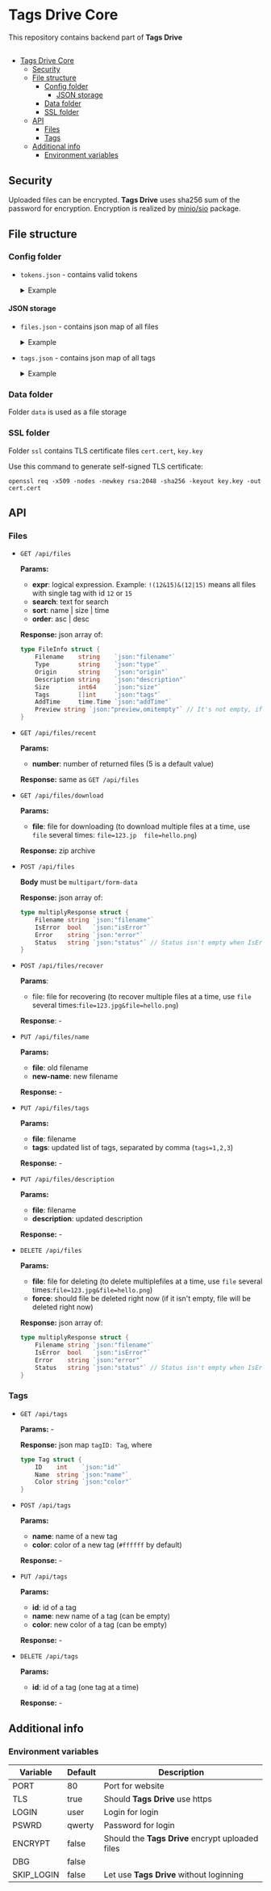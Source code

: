 # Tags Drive Core

This repository contains backend part of **Tags Drive**

##

- [Tags Drive Core](#tags-drive-core)
  - [Security](#security)
  - [File structure](#file-structure)
    - [Config folder](#config-folder)
      - [JSON storage](#json-storage)
    - [Data folder](#data-folder)
    - [SSL folder](#ssl-folder)
  - [API](#api)
    - [Files](#files)
    - [Tags](#tags)
  - [Additional info](#additional-info)
    - [Environment variables](#environment-variables)

## Security

Uploaded files can be encrypted. **Tags Drive** uses sha256 sum of the password for encryption. Encryption is realized by [minio/sio](https://github.com/minio/sio) package.

## File structure

### Config folder

- `tokens.json` - contains valid tokens

  <details>
    <summary>Example</summary>

    ```json
    [
      {
        "token": "first-token",
        "expire": "2018-12-13T17:13:02.7716523+03:00"
      },
      {
        "token": "second-token",
        "expire": "2019-01-02T15:35:18.7829909-08:00"
      }
    ]
    ```
  </details>

#### JSON storage

- `files.json` - contains json map of all files

  <details>
    <summary>Example</summary>

    ```json
    {
      "1.jpg": {
        "filename": "1.jpg",
        "type": "image",
        "origin": "data/1.jpg",
        "description": "some cool image",
        "size": 527928,
        "tags": [12, 15, 17, 19, 18],
        "addTime": "2018-10-12T20:37:54.5515067+03:00",
        "preview": "data/resized/1.jpg"
      },
      "file.txt": {
        "filename": "file.txt",
        "type": "file",
        "origin": "data/file.txt",
        "description": "",
        "size": 48,
        "tags": [],
        "addTime": "2018-11-04T23:54:54.9669548-08:00"
      }
    }
    ```
  </details>

- `tags.json` - contains json map of all tags

  <details>
    <summary>Example</summary>

    ```json
      {
        "12": {
          "id": 12,
          "name": "cute",
          "color": "#55dcd4"
        },
        "15": {
          "id": 15,
          "name": "nature",
          "color": "#c9f898"
        }
      }
    ```
  </details>

### Data folder

Folder `data` is used as a file storage

### SSL folder

Folder `ssl` contains TLS certificate files `cert.cert`, `key.key`

Use this command to generate self-signed TLS certificate:

`openssl req -x509 -nodes -newkey rsa:2048 -sha256 -keyout key.key -out cert.cert`

## API

### Files

- `GET /api/files`

  **Params:**
  - **expr**: logical expression. Example: `!(12&15)&(12|15)` means all files with single tag with id `12` or `15`
  - **search**: text for search
  - **sort**: name | size | time
  - **order**: asc | desc

  **Response:** json array of:

  ```go
  type FileInfo struct {
      Filename    string    `json:"filename"`
      Type        string    `json:"type"`
      Origin      string    `json:"origin"`
      Description string    `json:"description"`
      Size        int64     `json:"size"`
      Tags        []int     `json:"tags"`
      AddTime     time.Time `json:"addTime"`
      Preview string `json:"preview,omitempty"` // It's not empty, if Type == "iamge"
  }
  ```

- `GET /api/files/recent`

  **Params:**
  - **number**: number of returned files (5 is a default value)

  **Response:** same as `GET /api/files`

- `GET /api/files/download`

  **Params:**
  - **file**: file for downloading (to download multiple files at a time, use `file` several times: `file=123.jp  file=hello.png`)

  **Response:** zip archive

- `POST /api/files`
  
  **Body** must be `multipart/form-data`

  **Response:** json array of:

  ```go
  type multiplyResponse struct {
      Filename string `json:"filename"`
      IsError  bool   `json:"isError"`
      Error    string `json:"error"`
      Status   string `json:"status"` // Status isn't empty when IsError == false
  }
  ```

- `POST /api/files/recover`

  **Params**:
  - file: file for recovering (to recover multiple files at a time, use `file` several times:`file=123.jpg&file=hello.png`)

  **Response**: -

- `PUT /api/files/name`

  **Params:**
  - **file**: old filename
  - **new-name**: new filename

  **Response:** -

- `PUT /api/files/tags`

  **Params:**
  - **file**: filename
  - **tags**: updated list of tags, separated by comma (`tags=1,2,3`)

  **Response:** -

- `PUT /api/files/description`

  **Params:**
  - **file**: filename
  - **description**: updated description

  **Response:** -

- `DELETE /api/files`

  **Params:**
  - **file**: file for deleting (to delete multiplefiles at a time, use `file` several times:`file=123.jpg&file=hello.png`)
  - **force**: should file be deleted right now (if it isn't empty, file will be deleted right now)

  **Response:** json array of:

  ```go
  type multiplyResponse struct {
      Filename string `json:"filename"`
      IsError  bool   `json:"isError"`
      Error    string `json:"error"`
      Status   string `json:"status"` // Status isn't empty when IsError == false
  }
  ```

### Tags

- `GET /api/tags`

  **Params:** -

  **Response:** json map `tagID: Tag`, where

  ```go
  type Tag struct {
      ID    int    `json:"id"`
      Name  string `json:"name"`
      Color string `json:"color"`
  }
  ```

- `POST /api/tags`

  **Params:**
  - **name**: name of a new tag
  - **color**: color of a new tag (`#ffffff` by default)

  **Response:** -

- `PUT /api/tags`

  **Params:**
  - **id**: id of a tag
  - **name**: new name of a tag (can be empty)
  - **color**: new color of a tag (can be empty)

  **Response:** -

- `DELETE /api/tags`

  **Params:**
  - **id**: id of a tag (one tag at a time)

  **Response:** -

## Additional info

### Environment variables

| Variable   | Default | Description                                      |
| ---------- | ------- | ------------------------------------------------ |
| PORT       | 80      | Port for website                                 |
| TLS        | true    | Should **Tags Drive** use https                  |
| LOGIN      | user    | Login for login                                  |
| PSWRD      | qwerty  | Password for login                               |
| ENCRYPT    | false   | Should the **Tags Drive** encrypt uploaded files |
| DBG        | false   |                                                  |
| SKIP_LOGIN | false   | Let use **Tags Drive** without loginning         |
